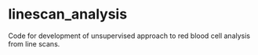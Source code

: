 # linescan_analysis
Code for development of unsupervised approach to red blood cell analysis from line scans.  
